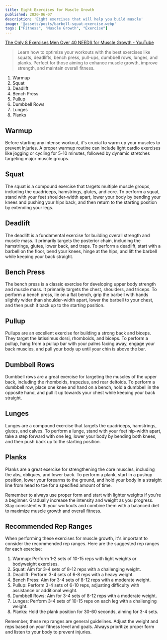 ```yaml
---
title: Eight Exercises for Muscle Growth
published: 2020-06-07
description: 'Eight exercises that will help you build muscle'
image: '@assets/posts/barbell-squat-exercise.webp'
tags: ["Fitness", "Muscle Growth", "Exercise"]
---
```


[The Only 8 Exercises Men Over 40 NEEDS for Muscle Growth - YouTube](https://www.youtube.com/watch?v=Lb6O2bQdu4g)

> Learn how to optimize your workouts with the best exercises like squats, deadlifts, bench press, pull-ups, dumbbell rows, lunges, and planks. Perfect for those aiming to enhance muscle growth, improve strength, and maintain overall fitness.

1. Warmup
2. Squat
3. Deadlift
4. Bench Press
5. Pullup
6. Dumbbell Rows
7. Lunges
8. Planks

## Warmup

Before starting any intense workout, it's crucial to warm up your muscles to prevent injuries. A proper warmup routine can include light cardio exercises like jogging or cycling for 5-10 minutes, followed by dynamic stretches targeting major muscle groups.

## Squat

The squat is a compound exercise that targets multiple muscle groups, including the quadriceps, hamstrings, glutes, and core. To perform a squat, stand with your feet shoulder-width apart, lower your body by bending your knees and pushing your hips back, and then return to the starting position by extending your legs.

## Deadlift

The deadlift is a fundamental exercise for building overall strength and muscle mass. It primarily targets the posterior chain, including the hamstrings, glutes, lower back, and traps. To perform a deadlift, start with a barbell on the floor, bend your knees, hinge at the hips, and lift the barbell while keeping your back straight.

## Bench Press

The bench press is a classic exercise for developing upper body strength and muscle mass. It primarily targets the chest, shoulders, and triceps. To perform a bench press, lie on a flat bench, grip the barbell with hands slightly wider than shoulder-width apart, lower the barbell to your chest, and then push it back up to the starting position.

## Pullup

Pullups are an excellent exercise for building a strong back and biceps. They target the latissimus dorsi, rhomboids, and biceps. To perform a pullup, hang from a pullup bar with your palms facing away, engage your back muscles, and pull your body up until your chin is above the bar.

## Dumbbell Rows

Dumbbell rows are a great exercise for targeting the muscles of the upper back, including the rhomboids, trapezius, and rear deltoids. To perform a dumbbell row, place one knee and hand on a bench, hold a dumbbell in the opposite hand, and pull it up towards your chest while keeping your back straight.

## Lunges

Lunges are a compound exercise that targets the quadriceps, hamstrings, glutes, and calves. To perform a lunge, stand with your feet hip-width apart, take a step forward with one leg, lower your body by bending both knees, and then push back up to the starting position.

## Planks

Planks are a great exercise for strengthening the core muscles, including the abs, obliques, and lower back. To perform a plank, start in a pushup position, lower your forearms to the ground, and hold your body in a straight line from head to toe for a specified amount of time.

Remember to always use proper form and start with lighter weights if you're a beginner. Gradually increase the intensity and weight as you progress. Stay consistent with your workouts and combine them with a balanced diet to maximize muscle growth and overall fitness.

## Recommended Rep Ranges

When performing these exercises for muscle growth, it's important to consider the recommended rep ranges. Here are the suggested rep ranges for each exercise:

1. Warmup: Perform 1-2 sets of 10-15 reps with light weights or bodyweight exercises.
2. Squat: Aim for 3-4 sets of 8-12 reps with a challenging weight.
3. Deadlift: Perform 3-4 sets of 6-8 reps with a heavy weight.
4. Bench Press: Aim for 3-4 sets of 8-12 reps with a moderate weight.
5. Pullup: Perform 3-4 sets of 6-10 reps, adjusting difficulty with assistance or additional weight.
6. Dumbbell Rows: Aim for 3-4 sets of 8-12 reps with a moderate weight.
7. Lunges: Perform 3-4 sets of 10-15 reps on each leg with a challenging weight.
8. Planks: Hold the plank position for 30-60 seconds, aiming for 3-4 sets.

Remember, these rep ranges are general guidelines. Adjust the weight and reps based on your fitness level and goals. Always prioritize proper form and listen to your body to prevent injuries.

